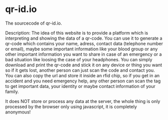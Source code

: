 # qr-id.io
The sourcecode of qr-id.io.

Description:
The idea of this website is to provide a platform which is interpreting and showing the data of a qr-code. You can use it to generate a qr-code which contains your name, adress, contact data (telephone number or email), maybe some important information like your blood group or any other important information you want to share in case of an emergency or a bad situation like loosing the case of your headphones.
You can simply download and print the qr-code and stick it on any device or thing you want so if it gets lost, another person can just scan the code and contact you.
You can also copy the url and store it inside an rfid chip, so if you get in an accident and you need emergency help, any other person can scan the tag to get important data, your identity or maybe contact information of your family.

It does NOT store or process any data at the server, the whole thing is only processed by the browser only using javascript, it is completely anonymous!
